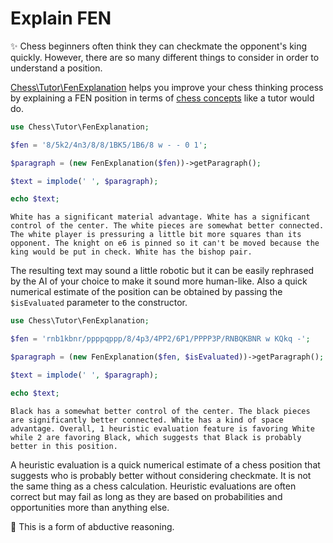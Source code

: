 # Explain FEN

✨ Chess beginners often think they can checkmate the opponent's king quickly. However, there are so many different things to consider in order to understand a position.

[Chess\Tutor\FenExplanation](https://github.com/chesslablab/php-chess/blob/master/tests/unit/Tutor/FenExplanationTest.php) helps you improve your chess thinking process by explaining a FEN position in terms of [chess concepts](https://php-chess.readthedocs.io/en/latest/heuristics/) like a tutor would do.

```php
use Chess\Tutor\FenExplanation;

$fen = '8/5k2/4n3/8/8/1BK5/1B6/8 w - - 0 1';

$paragraph = (new FenExplanation($fen))->getParagraph();

$text = implode(' ', $paragraph);

echo $text;
```

```text
White has a significant material advantage. White has a significant control of the center. The white pieces are somewhat better connected. The white player is pressuring a little bit more squares than its opponent. The knight on e6 is pinned so it can't be moved because the king would be put in check. White has the bishop pair.
```

The resulting text may sound a little robotic but it can be easily rephrased by the AI of your choice to make it sound more human-like. Also a quick numerical estimate of the position can be obtained by passing the `$isEvaluated` parameter to the constructor.

```php
use Chess\Tutor\FenExplanation;

$fen = 'rnb1kbnr/ppppqppp/8/4p3/4PP2/6P1/PPPP3P/RNBQKBNR w KQkq -';

$paragraph = (new FenExplanation($fen, $isEvaluated))->getParagraph();

$text = implode(' ', $paragraph);

echo $text;
```

```text
Black has a somewhat better control of the center. The black pieces are significantly better connected. White has a kind of space advantage. Overall, 1 heuristic evaluation feature is favoring White while 2 are favoring Black, which suggests that Black is probably better in this position.
```

A heuristic evaluation is a quick numerical estimate of a chess position that suggests who is probably better without considering checkmate. It is not the same thing as a chess calculation. Heuristic evaluations are often correct but may fail as long as they are based on probabilities and opportunities more than anything else.

🎉 This is a form of abductive reasoning.
